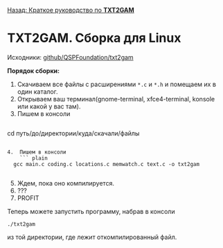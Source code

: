[Назад: Краткое руководство по **TXT2GAM**](../txt2gam)

# TXT2GAM. Сборка для Linux

Исходники: [github/QSPFoundation/txt2gam](https://github.com/QSPFoundation/txt2gam)

**Порядок сборки:**

1.  Скачиваем все файлы с расширениями `*.c` и `*.h` и помещаем их в один каталог.
2.  Открываем ваш терминал(gnome-terminal, xfce4-terminal, konsole или какой у вас там).
3.  Пишем в консоли
    ``` plain
  cd путь/до/директории/куда/скачали/файлы
    
```

4.  Пишем в консоли
    ``` plain
  gcc main.c coding.c locations.c memwatch.c text.c -o txt2gam
    
```

5.  Ждем, пока оно компилируется.
6.  ???
7.  PROFIT

Теперь можете запустить программу, набрав в консоли

``` plain
./txt2gam
```

из той директории, где лежит откомпилированный файл.
